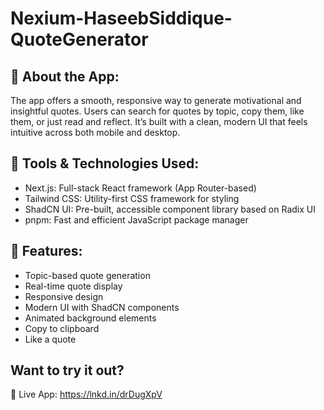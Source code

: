 # Nexium-HaseebSiddique-QuoteGenerator

## 🧾 About the App:

The app offers a smooth, responsive way to generate motivational and insightful quotes. Users can search for quotes by topic, copy them, like them, or just read and reflect. It’s built with a clean, modern UI that feels intuitive across both mobile and desktop.

## 🧰 Tools & Technologies Used:

- Next.js: Full-stack React framework (App Router-based)
- Tailwind CSS: Utility-first CSS framework for styling
- ShadCN UI: Pre-built, accessible component library based on Radix UI
- pnpm: Fast and efficient JavaScript package manager

## 🌟 Features:

- Topic-based quote generation
- Real-time quote display
- Responsive design
- Modern UI with ShadCN components
- Animated background elements
- Copy to clipboard
- Like a quote

## Want to try it out?

📌 Live App: https://lnkd.in/drDugXpV
